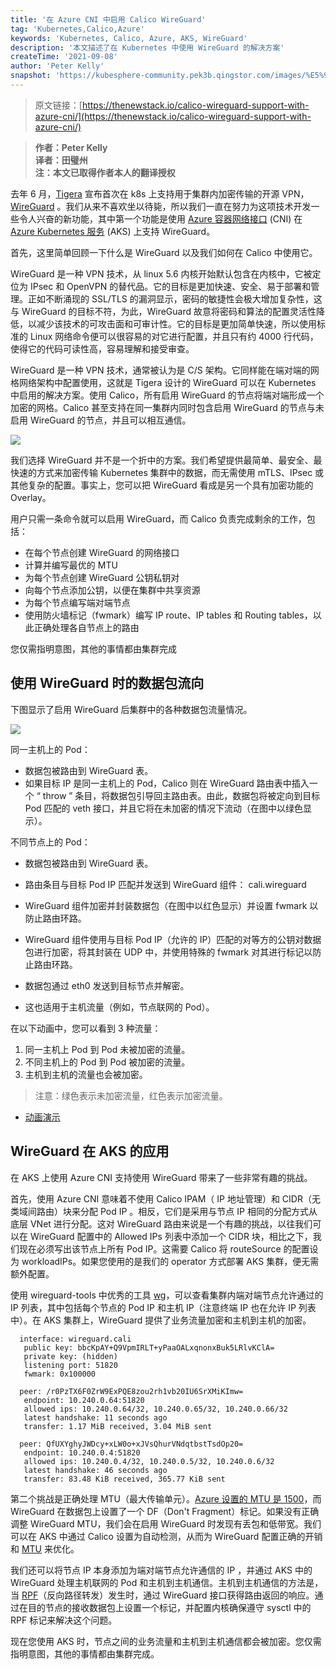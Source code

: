 ```yaml
---
title: '在 Azure CNI 中启用 Calico WireGuard'
tag: 'Kubernetes,Calico,Azure'
keywords: 'Kubernetes, Calico, Azure, AKS, WireGuard'
description: '本文描述了在 Kubernetes 中使用 WireGuard 的解决方案'
createTime: '2021-09-08'
author: 'Peter Kelly'
snapshot: 'https://kubesphere-community.pek3b.qingstor.com/images/%E5%9C%A8%20Azure%20CNI%20%E4%B8%AD%E5%90%AF%E7%94%A8%20Calico%20WireGuard.png'
---
```


> 原文链接：[https://thenewstack.io/calico-wireguard-support-with-azure-cni/](https://thenewstack.io/calico-wireguard-support-with-azure-cni/)

> **作者：Peter Kelly**<br />
> **译者：田璧州**<br />
> **注：本文已取得作者本人的翻译授权**

去年 6 月，[Tigera](https://www.tigera.io/?utm_content=inline-mention) 宣布首次在 k8s 上支持用于集群内加密传输的开源 VPN，[WireGuard](https://www.wireguard.com/) 。我们从来不喜欢坐以待毙，所以我们一直在努力为这项技术开发一些令人兴奋的新功能，其中第一个功能是使用 [Azure 容器网络接口](https://github.com/Azure/azure-container-networking/blob/master/docs/cni.md) (CNI) 在 [Azure Kubernetes 服务](https://azure.microsoft.com/en-us/services/kubernetes-service/) (AKS) 上支持 WireGuard。

首先，这里简单回顾一下什么是 WireGuard 以及我们如何在 Calico 中使用它。

WireGuard 是一种 VPN 技术，从 linux 5.6 内核开始默认包含在内核中，它被定位为 IPsec 和 OpenVPN 的替代品。它的目标是更加快速、安全、易于部署和管理。正如不断涌现的 SSL/TLS 的漏洞显示，密码的敏捷性会极大增加复杂性，这与 WireGuard 的目标不符，为此，WireGuard 故意将密码和算法的配置灵活性降低，以减少该技术的可攻击面和可审计性。它的目标是更加简单快速，所以使用标准的 Linux 网络命令便可以很容易的对它进行配置，并且只有约 4000 行代码，使得它的代码可读性高，容易理解和接受审查。

WireGuard 是一种 VPN 技术，通常被认为是 C/S 架构。它同样能在端对端的网格网络架构中配置使用，这就是 Tigera 设计的 WireGuard 可以在 Kubernetes 中启用的解决方案。使用 Calico，所有启用 WireGuard 的节点将端对端形成一个加密的网格。Calico 甚至支持在同一集群内同时包含启用 WireGuard 的节点与未启用 WireGuard 的节点，并且可以相互通信。

![](https://cdn.jsdelivr.net/gh/kubesphere-sigs/awesome-cloud-native-blogs@master/2021/08/calico-wireguard-support-with-azure-cni/1.1.png)

我们选择 WireGuard 并不是一个折中的方案。我们希望提供最简单、最安全、最快速的方式来加密传输 Kubernetes 集群中的数据，而无需使用 mTLS、IPsec 或其他复杂的配置。事实上，您可以把 WireGuard 看成是另一个具有加密功能的 Overlay。

用户只需一条命令就可以启用 WireGuard，而 Calico 负责完成剩余的工作，包括：

- 在每个节点创建 WireGuard 的网络接口
- 计算并编写最优的 MTU
- 为每个节点创建 WireGuard 公钥私钥对
- 向每个节点添加公钥，以便在集群中共享资源
- 为每个节点编写端对端节点
- 使用防火墙标记（fwmark）编写 IP route、IP tables 和 Routing tables，以此正确处理各自节点上的路由

您仅需指明意图，其他的事情都由集群完成

## 使用 WireGuard 时的数据包流向

下图显示了启用 WireGuard 后集群中的各种数据包流量情况。

![](https://cdn.jsdelivr.net/gh/kubesphere-sigs/awesome-cloud-native-blogs@master/2021/08/calico-wireguard-support-with-azure-cni/2.1.png)

同一主机上的 Pod：

- 数据包被路由到 WireGuard 表。
- 如果目标 IP 是同一主机上的 Pod，Calico 则在 WireGuard 路由表中插入一个 “ throw ” 条目，将数据包引导回主路由表。由此，数据包将被定向到目标 Pod 匹配的 veth 接口，并且它将在未加密的情况下流动（在图中以绿色显示）。

不同节点上的 Pod：

- 数据包被路由到 WireGuard 表。

- 路由条目与目标 Pod IP 匹配并发送到 WireGuard 组件： cali.wireguard

- WireGuard 组件加密并封装数据包（在图中以红色显示）并设置 fwmark 以防止路由环路。

- WireGuard 组件使用与目标 Pod IP（允许的 IP）匹配的对等方的公钥对数据包进行加密，将其封装在 UDP 中，并使用特殊的 fwmark 对其进行标记以防止路由环路。

- 数据包通过 eth0 发送到目标节点并解密。

- 这也适用于主机流量（例如，节点联网的 Pod）。

在以下动画中，您可以看到 3 种流量：

1. 同一主机上 Pod 到 Pod 未被加密的流量。
2. 不同主机上的 Pod 到 Pod 被加密的流量。
3. 主机到主机的流量也会被加密。

> 注意：绿色表示未加密流量，红色表示加密流量。

+ [动画演示](https://tigera.wistia.com/medias/ddl8bmhpgp?utm_source=thenewstack&utm_medium=website&utm_campaign=platform)

## WireGuard 在 AKS 的应用

在 AKS 上使用 Azure CNI 支持使用 WireGuard 带来了一些非常有趣的挑战。

首先，使用 Azure CNI 意味着不使用 Calico IPAM（ IP 地址管理）和 CIDR（无类域间路由）块来分配 Pod IP 。相反，它们是采用与节点 IP 相同的分配方式从底层 VNet 进行分配。这对 WireGuard 路由来说是一个有趣的挑战，以往我们可以在 WireGuard 配置中的 Allowed IPs 列表中添加一个 CIDR 块，相比之下，我们现在必须写出该节点上所有 Pod IP。这需要 Calico 将 routeSource 的配置设为 workloadIPs。如果您使用的是我们的 operator 方式部署 AKS 集群，便无需额外配置。

使用 wireguard-tools 中优秀的工具 [wg](https://git.zx2c4.com/wireguard-tools/about/src/man/wg.8)，可以查看集群内端对端节点允许通过的 IP 列表，其中包括每个节点的 Pod IP 和主机 IP（注意终端 IP 也在允许 IP 列表中）。在 AKS 集群上，WireGuard 提供了业务流量加密和主机到主机的加密。

```shell
  interface: wireguard.cali
   public key: bbcKpAY+Q9VpmIRLT+yPaaOALxqnonxBuk5LRlvKClA=
   private key: (hidden)
   listening port: 51820
   fwmark: 0x100000

  peer: /r0PzTX6F0ZrW9ExPQE8zou2rh1vb20IU6SrXMiKImw=
   endpoint: 10.240.0.64:51820
   allowed ips: 10.240.0.64/32, 10.240.0.65/32, 10.240.0.66/32
   latest handshake: 11 seconds ago
   transfer: 1.17 MiB received, 3.04 MiB sent

  peer: QfUXYghyJWDcy+xLW0o+xJVsQhurVNdqtbstTsdOp20=
   endpoint: 10.240.0.4:51820
   allowed ips: 10.240.0.4/32, 10.240.0.5/32, 10.240.0.6/32
   latest handshake: 46 seconds ago
   transfer: 83.48 KiB received, 365.77 KiB sent
```

第二个挑战是正确处理 MTU（最大传输单元）。[Azure 设置的 MTU 是 1500](https://docs.microsoft.com/en-us/azure/virtual-network/virtual-network-tcpip-performance-tuning#azure-and-vm-mtu)，而 WireGuard 在数据包上设置了一个 DF（Don't Fragment）标记。如果没有正确调整 WireGuard MTU，我们会在启用 WireGuard 时发现有丢包和低带宽。我们可以在 AKS 中通过 Calico 设置为自动检测，从而为 WireGuard 配置正确的开销和 [MTU](https://docs.projectcalico.org/networking/mtu) 来优化。

我们还可以将节点 IP 本身添加为端对端节点允许通信的 IP ，并通过 AKS 中的 WireGuard 处理主机联网的 Pod 和主机到主机通信。主机到主机通信的方法是，当 [RPF](https://en.wikipedia.org/wiki/Reverse-path_forwarding)（反向路径转发）发生时，通过 WireGuard 接口获得路由返回的响应。通过在目的节点的接收数据包上设置一个标记，并配置内核确保遵守 sysctl 中的 RPF 标记来解决这个问题。

现在您使用 AKS 时，节点之间的业务流量和主机到主机通信都会被加密。您仅需指明意图，其他的事情都由集群完成。